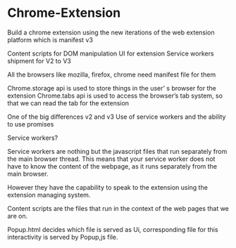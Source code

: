 # Chrome-Extension


Build a chrome extension using the new iterations of the web extension platform which is manifest v3

Content scripts for DOM manipulation
UI for extension
Service workers shipment for V2 to V3 

All the browsers like mozilla, firefox, chrome need manifest file for them

Chrome.storage api is used to store things in the user’ s browser for the extension
Chrome.tabs api is used to access the browser’s tab system, so that we can read the tab for the extension


One of the big differences v2 and v3
Use of service workers and the ability to use promises

Service workers?

Service workers are nothing but the javascript files that run separately from the main browser thread. 
This means that your service worker does not have to know the content of the webpage, as it runs separately from the main browser.

However they have the capability to speak to the extension using the extension managing system.

Content scripts are the files that run in the context of the web pages that we are on.


Popup.html decides which file is served as Ui, corresponding file  for this interactivity is served by Popup,js file.
